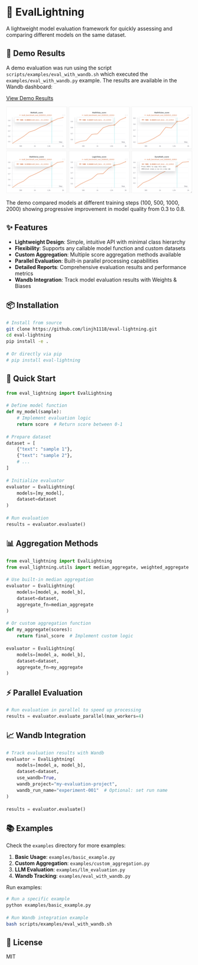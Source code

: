 # 🚀 EvalLightning

A lightweight model evaluation framework for quickly assessing and comparing different models on the same dataset.

## 🧪 Demo Results

A demo evaluation was run using the script `scripts/examples/eval_with_wandb.sh` which executed the `examples/eval_with_wandb.py` example. The results are available in the Wandb dashboard:

[View Demo Results](https://wandb.ai/linlincode/eval-lightning-demo/runs/080qva9l?nw=nwuserlinlincode)

![Wandb Evaluation Results](assets/wandb.png)

The demo compared models at different training steps (100, 500, 1000, 2000) showing progressive improvement in model quality from 0.3 to 0.8.

## ✨ Features

- **Lightweight Design**: Simple, intuitive API with minimal class hierarchy
- **Flexibility**: Supports any callable model function and custom datasets
- **Custom Aggregation**: Multiple score aggregation methods available
- **Parallel Evaluation**: Built-in parallel processing capabilities
- **Detailed Reports**: Comprehensive evaluation results and performance metrics
- **Wandb Integration**: Track model evaluation results with Weights & Biases

## 📦 Installation

```bash
# Install from source
git clone https://github.com/linjh1118/eval-lightning.git
cd eval-lightning
pip install -e .

# Or directly via pip
# pip install eval-lightning
```

## 🚀 Quick Start

```python
from eval_lightning import EvalLightning

# Define model function
def my_model(sample):
    # Implement evaluation logic
    return score  # Return score between 0-1

# Prepare dataset
dataset = [
    {"text": "sample 1"},
    {"text": "sample 2"},
    # ...
]

# Initialize evaluator
evaluator = EvalLightning(
    models=[my_model],
    dataset=dataset
)

# Run evaluation
results = evaluator.evaluate()
```

## 📊 Aggregation Methods

```python
from eval_lightning import EvalLightning
from eval_lightning.utils import median_aggregate, weighted_aggregate

# Use built-in median aggregation
evaluator = EvalLightning(
    models=[model_a, model_b],
    dataset=dataset,
    aggregate_fn=median_aggregate
)

# Or custom aggregation function
def my_aggregate(scores):
    return final_score  # Implement custom logic

evaluator = EvalLightning(
    models=[model_a, model_b],
    dataset=dataset,
    aggregate_fn=my_aggregate
)
```

## ⚡ Parallel Evaluation

```python
# Run evaluation in parallel to speed up processing
results = evaluator.evaluate_parallel(max_workers=4)
```

## 📈 Wandb Integration

```python
# Track evaluation results with Wandb
evaluator = EvalLightning(
    models=[model_a, model_b],
    dataset=dataset,
    use_wandb=True,
    wandb_project="my-evaluation-project",
    wandb_run_name="experiment-001"  # Optional: set run name
)

results = evaluator.evaluate()
```

## 📚 Examples

Check the `examples` directory for more examples:

1. **Basic Usage**: `examples/basic_example.py`
2. **Custom Aggregation**: `examples/custom_aggregation.py`
3. **LLM Evaluation**: `examples/llm_evaluation.py`
4. **Wandb Tracking**: `examples/eval_with_wandb.py`

Run examples:

```bash
# Run a specific example
python examples/basic_example.py

# Run Wandb integration example
bash scripts/examples/eval_with_wandb.sh
```

## 📄 License

MIT
